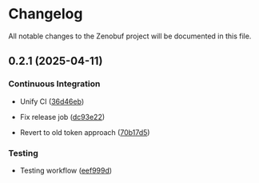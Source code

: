 # Changelog

All notable changes to the Zenobuf project will be documented in this file.


## 0.2.1 (2025-04-11)



### Continuous Integration


- Unify CI ([36d46eb](https://github.com/your-username/zenobuf/commit/36d46ebb9835c26b4d2c5474c82b7631f0ad901e))

- Fix release job ([dc93e22](https://github.com/your-username/zenobuf/commit/dc93e2265a65077f456dd24bafb60193764ca41c))

- Revert to old token approach ([70b17d5](https://github.com/your-username/zenobuf/commit/70b17d5d60e6d651e8f5b03821cab8c8017220b2))


### Testing


- Testing workflow ([eef999d](https://github.com/your-username/zenobuf/commit/eef999d9bc1fbbe8d8bd4d4ab344221fb5ef868a))

<!-- Generated by git-cliff -->
